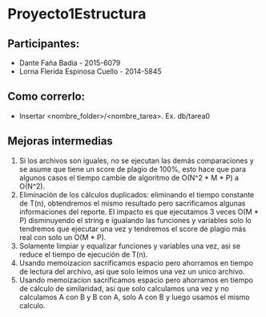 # Proyecto1Estructura

## Participantes:

- Dante Faña Badia - 2015-6079
- Lorna Flerida Espinosa Cuello - 2014-5845


## Como correrlo:

- Insertar <nombre_folder>/<nombre_tarea>. 
    Ex. db/tarea0

## Mejoras intermedias

1. Si los archivos son iguales, no se ejecutan las demás comparaciones y se asume que tiene un score de plagio de 
   100%, esto hace que para algunos casos el tiempo cambie de algoritmo de O(N^2 * M * P) a O(N^2).
2. Eliminación de los cálculos duplicados: eliminando el tiempo constante de T(n), obtendremos el mismo resultado pero 
   sacrificamos algunas informaciones del reporte. El impacto es que ejecutamos 3 veces O(M * P) disminuyendo el string 
   e igualando las funciones y variables solo lo tendremos que ejecutar una vez y tendremos el score de plagio más real 
   con solo un O(M * P).
3. Solamente limpiar y equalizar funciones y variables una vez, asi se reduce el tiempo de ejecución de T(n).
4. Usando memoizacion sacrificamos espacio pero ahorramos en tiempo de lectura del archivo, asi que solo leímos 
   una vez un unico archivo.
5. Usando memoizacion sacrificamos espacio pero ahorramos en tiempo de cálculo de similaridad, asi que solo calculamos 
   una vez y no calculamos A con B y B con A, solo A con B y luego usamos el mismo calculo.
   
